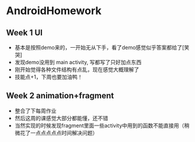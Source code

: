 # AndroidHomework
## Week 1 UI
- 基本是按照demo来的，一开始无从下手，看了demo感觉似乎答案都给了[笑哭]
- 发现demo没用到 main activity, 写都写了只好加点东西
- 刚开始觉得各种文件结构有点乱，现在感觉大概理解了
- 技能点+1，下周也要加油鸭！
## Week 2 animation+fragment
- 整合了下每周作业
- 然后这周的课感觉大部分都能懂，还不错
- 当然实现的时候发现fragment里面一些activity中用到的函数不能直接用（稍微花了一点点点点点时间解决问题）
